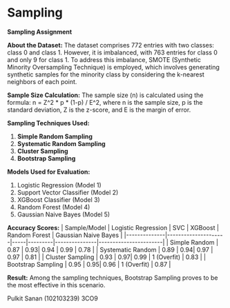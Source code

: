 # Sampling
**Sampling Assignment**

**About the Dataset:**
The dataset comprises 772 entries with two classes: class 0 and class 1. However, it is imbalanced, with 763 entries for class 0 and only 9 for class 1. To address this imbalance, SMOTE (Synthetic Minority Oversampling Technique) is employed, which involves generating synthetic samples for the minority class by considering the k-nearest neighbors of each point.

**Sample Size Calculation:**
The sample size (n) is calculated using the formula: n = Z^2 * p * (1-p) / E^2, where n is the sample size, p is the standard deviation, Z is the z-score, and E is the margin of error.

**Sampling Techniques Used:**
1. **Simple Random Sampling**
2. **Systematic Random Sampling**
3. **Cluster Sampling**
4. **Bootstrap Sampling**

**Models Used for Evaluation:**
1. Logistic Regression (Model 1)
2. Support Vector Classifier (Model 2)
3. XGBoost Classifier (Model 3)
4. Random Forest (Model 4)
5. Gaussian Naive Bayes (Model 5)

**Accuracy Scores:**
| Sample/Model | Logistic Regression | SVC | XGBoost | Random Forest | Gaussian Naive Bayes |
|--------------|---------------------|-----|---------|---------------|-----------------------|
| Simple Random | 0.87                | 0.93| 0.94    | 0.99          | 0.78                  |
| Systematic Random | 0.89             | 0.94| 0.97    | 0.97          | 0.81                  |
| Cluster Sampling | 0.93              | 0.97| 0.99    | 1 (Overfit)    | 0.83                  |
| Bootstrap Sampling | 0.95            | 0.95| 0.96    | 1 (Overfit)    | 0.87                  |

**Result:**
Among the sampling techniques, Bootstrap Sampling proves to be the most effective in this scenario.


Pulkit Sanan (102103239)
3CO9
